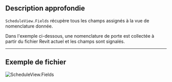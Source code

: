 ## Description approfondie
`ScheduleView.Fields` récupère tous les champs assignés à la vue de nomenclature donnée.

Dans l'exemple ci-dessous, une nomenclature de porte est collectée à partir du fichier Revit actuel et les champs sont signalés.
___
## Exemple de fichier

![ScheduleView.Fields](./Revit.Elements.Views.ScheduleView.Fields_img.jpg)
